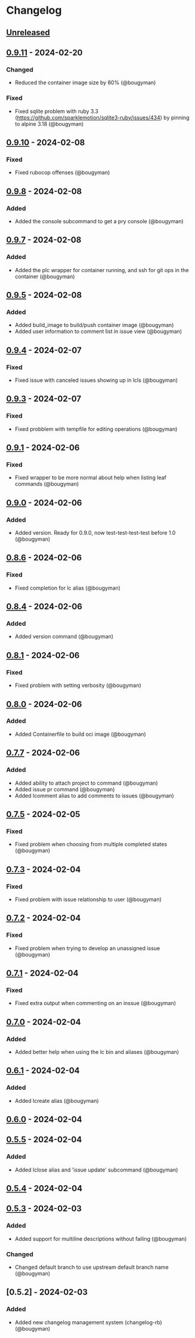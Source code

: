 # Changelog

## [Unreleased]

## [0.9.11] - 2024-02-20
### Changed
- Reduced the container image size by 60% (@bougyman)

### Fixed
- Fixed sqlite problem with ruby 3.3 (https://github.com/sparklemotion/sqlite3-ruby/issues/434) by pinning to alpine 3.18 (@bougyman)

## [0.9.10] - 2024-02-08
### Fixed
- Fixed rubocop offenses (@bougyman)

## [0.9.8] - 2024-02-08
### Added
- Added the console subcommand to get a pry console (@bougyman)

## [0.9.7] - 2024-02-08
### Added
- Added the plc wrapper for container running, and ssh for git ops in the container (@bougyman)

## [0.9.5] - 2024-02-08
### Added
- Added build_image to build/push container image (@bougyman)
- Added user information to comment list in issue view (@bougyman)

## [0.9.4] - 2024-02-07
### Fixed
- Fixed issue with canceled issues showing up in lcls (@bougyman)

## [0.9.3] - 2024-02-07
### Fixed
- Fixed probblem with tempfile for editing operations (@bougyman)

## [0.9.1] - 2024-02-06
### Fixed
- Fixed wrapper to be more normal about help when listing leaf commands (@bougyman)

## [0.9.0] - 2024-02-06
### Added
- Added version. Ready for 0.9.0, now test-test-test-test before 1.0 (@bougyman)

## [0.8.6] - 2024-02-06
### Fixed
- Fixed completion for lc alias (@bougyman)

## [0.8.4] - 2024-02-06
### Added
- Added version command (@bougyman)

## [0.8.1] - 2024-02-06
### Fixed
- Fixed problem with setting verbosity (@bougyman)

## [0.8.0] - 2024-02-06
### Added
- Added Containerfile to build oci image (@bougyman)

## [0.7.7] - 2024-02-06
### Added
- Added ability to attach project to command (@bougyman)
- Added issue pr command (@bougyman)
- Added lcomment alias to add comments to issues (@bougyman)

## [0.7.5] - 2024-02-05
### Fixed
- Fixed problem when choosing from multiple completed states (@bougyman)

## [0.7.3] - 2024-02-04
### Fixed
- Fixed problem with issue relationship to user (@bougyman)

## [0.7.2] - 2024-02-04
### Fixed
- Fixed problem when trying to develop an unassigned issue (@bougyman)

## [0.7.1] - 2024-02-04
### Fixed
- Fixed extra output when commenting on an inssue (@bougyman)

## [0.7.0] - 2024-02-04
### Added
- Added better help when using the lc bin and aliases (@bougyman)

## [0.6.1] - 2024-02-04
### Added
- Added lcreate alias (@bougyman)

## [0.6.0] - 2024-02-04

## [0.5.5] - 2024-02-04
### Added
- Added lclose alias and 'issue update' subcommand (@bougyman)

## [0.5.4] - 2024-02-04

## [0.5.3] - 2024-02-03
### Added
- Added support for multiline descriptions without failing (@bougyman)

### Changed
- Changed default branch to use upstream default branch name (@bougyman)

## [0.5.2] - 2024-02-03
### Added
- Added new changelog management system (changelog-rb) (@bougyman)

[Unreleased]: https://github.com/rubyists/linear-cli/compare/v0.9.11...HEAD
[0.9.11]: https://github.com/rubyists/linear-cli/compare/v0.9.10...v0.9.11
[0.9.10]: https://github.com/rubyists/linear-cli/compare/0.9.8...v0.9.10
[0.9.8]: https://github.com/rubyists/linear-cli/compare/v0.9.7...0.9.8
[0.9.7]: https://github.com/rubyists/linear-cli/compare/v0.9.5...v0.9.7
[0.9.5]: https://github.com/rubyists/linear-cli/compare/v0.9.4...v0.9.5
[0.9.4]: https://github.com/rubyists/linear-cli/compare/v0.9.3...v0.9.4
[0.9.3]: https://github.com/rubyists/linear-cli/compare/v0.9.1...v0.9.3
[0.9.1]: https://github.com/rubyists/linear-cli/compare/v0.9.0...v0.9.1
[0.9.0]: https://github.com/rubyists/linear-cli/compare/v0.8.6...v0.9.0
[0.8.6]: https://github.com/rubyists/linear-cli/compare/v0.8.4...v0.8.6
[0.8.4]: https://github.com/rubyists/linear-cli/compare/v0.8.1...v0.8.4
[0.8.1]: https://github.com/rubyists/linear-cli/compare/v0.8.0...v0.8.1
[0.8.0]: https://github.com/rubyists/linear-cli/compare/v0.7.7...v0.8.0
[0.7.7]: https://github.com/rubyists/linear-cli/compare/v0.7.5...v0.7.7
[0.7.5]: https://github.com/rubyists/linear-cli/compare/v0.7.3...v0.7.5
[0.7.3]: https://github.com/rubyists/linear-cli/compare/v0.7.2...v0.7.3
[0.7.2]: https://github.com/rubyists/linear-cli/compare/v0.7.1...v0.7.2
[0.7.1]: https://github.com/rubyists/linear-cli/compare/v0.7.0...v0.7.1
[0.7.0]: https://github.com/rubyists/linear-cli/compare/v0.6.1...v0.7.0
[0.6.1]: https://github.com/rubyists/linear-cli/compare/v0.6.0...v0.6.1
[0.6.0]: https://github.com/rubyists/linear-cli/compare/v0.5.5...v0.6.0
[0.5.5]: https://github.com/rubyists/linear-cli/compare/v0.5.4...v0.5.5
[0.5.4]: https://github.com/rubyists/linear-cli/compare/v0.5.3...v0.5.4
[0.5.3]: https://github.com/rubyists/linear-cli/compare/v0.5.2...v0.5.3
